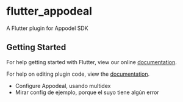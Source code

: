 # flutter_appodeal

A Flutter plugin for Appodel SDK

## Getting Started

For help getting started with Flutter, view our online
[documentation](https://flutter.io/).

For help on editing plugin code, view the [documentation](https://flutter.io/platform-plugins/#edit-code).

- Configure Appodeal, usando multidex
- Mirar config de ejemplo, porque el suyo tiene algún error